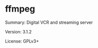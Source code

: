 #           ffmpeg
 
Summary:        Digital VCR and streaming server
 
Version:        3.1.2
 
License:        GPLv3+

 
